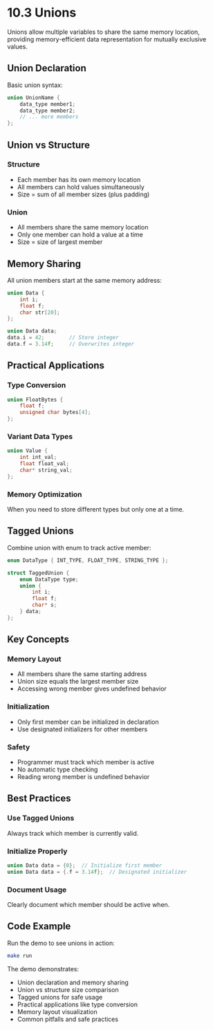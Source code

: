 # 10.3 Unions

Unions allow multiple variables to share the same memory location, providing memory-efficient data representation for mutually exclusive values.

## Union Declaration

Basic union syntax:
```c
union UnionName {
    data_type member1;
    data_type member2;
    // ... more members
};
```

## Union vs Structure

### **Structure**
- Each member has its own memory location
- All members can hold values simultaneously
- Size = sum of all member sizes (plus padding)

### **Union**
- All members share the same memory location
- Only one member can hold a value at a time
- Size = size of largest member

## Memory Sharing

All union members start at the same memory address:
```c
union Data {
    int i;
    float f;
    char str[20];
};

union Data data;
data.i = 42;        // Store integer
data.f = 3.14f;     // Overwrites integer
```

## Practical Applications

### **Type Conversion**
```c
union FloatBytes {
    float f;
    unsigned char bytes[4];
};
```

### **Variant Data Types**
```c
union Value {
    int int_val;
    float float_val;
    char* string_val;
};
```

### **Memory Optimization**
When you need to store different types but only one at a time.

## Tagged Unions

Combine union with enum to track active member:
```c
enum DataType { INT_TYPE, FLOAT_TYPE, STRING_TYPE };

struct TaggedUnion {
    enum DataType type;
    union {
        int i;
        float f;
        char* s;
    } data;
};
```

## Key Concepts

### **Memory Layout**
- All members share the same starting address
- Union size equals the largest member size
- Accessing wrong member gives undefined behavior

### **Initialization**
- Only first member can be initialized in declaration
- Use designated initializers for other members

### **Safety**
- Programmer must track which member is active
- No automatic type checking
- Reading wrong member is undefined behavior

## Best Practices

### **Use Tagged Unions**
Always track which member is currently valid.

### **Initialize Properly**
```c
union Data data = {0};  // Initialize first member
union Data data = {.f = 3.14f};  // Designated initializer
```

### **Document Usage**
Clearly document which member should be active when.

## Code Example

Run the demo to see unions in action:
```bash
make run
```

The demo demonstrates:
- Union declaration and memory sharing
- Union vs structure size comparison
- Tagged unions for safe usage
- Practical applications like type conversion
- Memory layout visualization
- Common pitfalls and safe practices
